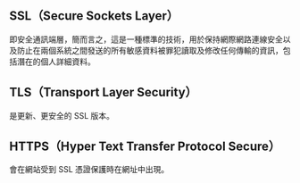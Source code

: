## SSL（Secure Sockets Layer）

即安全通訊端層，簡而言之，這是一種標準的技術，用於保持網際網路連線安全以及防止在兩個系統之間發送的所有敏感資料被罪犯讀取及修改任何傳輸的資訊，包括潛在的個人詳細資料。

## TLS（Transport Layer Security）

是更新、更安全的 SSL 版本。

## HTTPS（Hyper Text Transfer Protocol Secure）

會在網站受到 SSL 憑證保護時在網址中出現。


